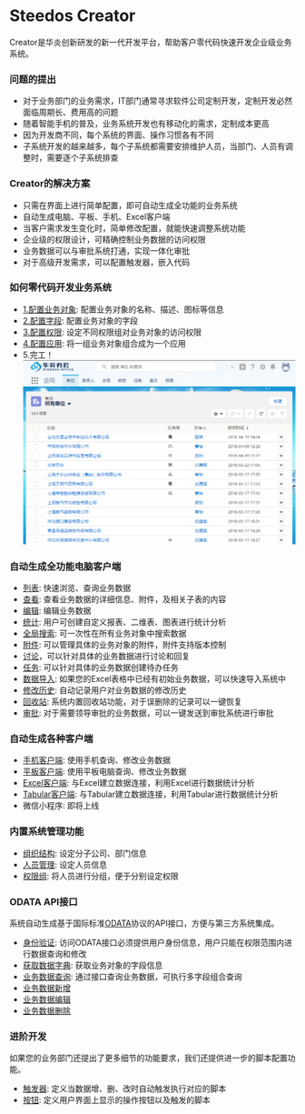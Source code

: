 # Steedos Creator
Creator是华炎创新研发的新一代开发平台，帮助客户零代码快速开发企业级业务系统。

### 问题的提出
- 对于业务部门的业务需求，IT部门通常寻求软件公司定制开发，定制开发必然面临周期长、费用高的问题
- 随着智能手机的普及，业务系统开发也有移动化的需求，定制成本更高
- 因为开发商不同，每个系统的界面、操作习惯各有不同
- 子系统开发的越来越多，每个子系统都需要安排维护人员，当部门、人员有调整时，需要逐个子系统排查

### Creator的解决方案
- 只需在界面上进行简单配置，即可自动生成全功能的业务系统
- 自动生成电脑、平板、手机、Excel客户端
- 当客户需求发生变化时，简单修改配置，就能快速调整系统功能
- 企业级的权限设计，可精确控制业务数据的访问权限
- 业务数据可以与审批系统打通，实现一体化审批
- 对于高级开发需求，可以配置触发器，嵌入代码

### 如何零代码开发业务系统
- [1.配置业务对象](object.md): 配置业务对象的名称、描述、图标等信息
- [2.配置字段](field.md): 配置业务对象的字段
- [3.配置权限](object_permission.md): 设定不同权限组对业务对象的访问权限
- [4.配置应用](app.md): 将一组业务对象组合成为一个应用
- 5.完工！
![界面效果图](README/README0.png)

### 自动生成全功能电脑客户端
- [列表](listview.md): 快速浏览、查询业务数据
- [查看](record.md): 查看业务数据的详细信息、附件，及相关子表的内容
- [编辑](edit.md): 编辑业务数据
- [统计](reports.md): 用户可创建自定义报表、二维表、图表进行统计分析
- [全局搜索](search.md): 可一次性在所有业务对象中搜索数据
- [附件](attachment.md): 可以管理具体的业务对象的附件，附件支持版本控制
- [讨论](chatter.md)，可以针对具体的业务数据进行讨论和回复
- [任务](task.md): 可以针对具体的业务数据创建待办任务
- [数据导入](import.md): 如果您的Excel表格中已经有初始业务数据，可以快速导入系统中
- [修改历史](history.md): 自动记录用户对业务数据的修改历史
- [回收站](trash.md): 系统内置回收站功能，对于误删除的记录可以一键恢复
- [审批](workflow.md): 对于需要领导审批的业务数据，可以一键发送到审批系统进行审批

### 自动生成各种客户端
- [手机客户端](mobile.md): 使用手机查询、修改业务数据
- [平板客户端](ipad.md): 使用平板电脑查询、修改业务数据
- [Excel客户端](excel.md): 与Excel建立数据连接，利用Excel进行数据统计分析
- [Tabular客户端](tabular.md): 与Tabular建立数据连接，利用Tabular进行数据统计分析
- 微信小程序: 即将上线

### 内置系统管理功能
- [组织结构](organization.md): 设定分子公司、部门信息
- [人员管理](space_user.md): 设定人员信息
- [权限组](permission_set.md): 将人员进行分组，便于分别设定权限

### ODATA API接口
系统自动生成基于国际标准[ODATA](http://www.odata.org/)协议的API接口，方便与第三方系统集成。
- [身份验证](odata_auth.md): 访问ODATA接口必须提供用户身份信息，用户只能在权限范围内进行数据查询和修改
- [获取数据字典](odata_metadata.md): 获取业务对象的字段信息
- [业务数据查询](odata_query.md): 通过接口查询业务数据，可执行多字段组合查询
- [业务数据新增](odata_add.md)
- [业务数据编辑](odata_edit.md)
- [业务数据删除](odata_delete.md)

### 进阶开发
如果您的业务部门还提出了更多细节的功能要求，我们还提供进一步的脚本配置功能。
- [触发器](trigger.md): 定义当数据增、删、改时自动触发执行对应的脚本
- [按钮](action.md): 定义用户界面上显示的操作按钮以及触发的脚本

